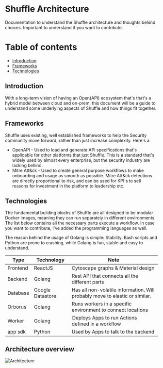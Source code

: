 # Shuffle Architecture
Documentation to understand the Shuffle architecture and thoughts behind choices. Important to understand if you want to contribute.

# Table of contents
* [Introduction](#introduction)
* [Frameworks](#frameworks)
* [Technologies](#technologies)

## Introduction
With a long-term vision of having an Open(API) ecosystem that's that's a hybrid model between cloud and on-prem, this document will be a guide to understand some underlying aspects of Shuffle and how things fit together. 

## Frameworks
Shuffle uses existing, well established frameworks to help the Security community move forward, rather than just increase complexity. Here's a

* OpenAPI - Used to load and generate API specifications that's applicable for other platforms that just Shuffle. This is a standard that's widely used by almost every enterprise, but the security industry are lacking behind.
* Mitre Att&ck - Used to create general purpose workflows to make onboarding and usage as smooth as possible. Mitre Att&ck detections are directly proportional to risk, and can be used for KPI's to sell reasons for investment in the platform to leadership etc.

## Technologies
The fundamental building blocks of Shuffle are all designed to be modular Docker images, meaning they can run separately in different environments. The list below contains all the necessary parts execute a workflow. In case you want to contribute, I've added the programming languages as well.

The reason behind the usage of Golang is simple: Stability. Bash scripts and Python are prone to crashing, while Golang is fun, stable and easy to understand.

| Type | Technology | Note |
| ---- | ---------- | ---- |
| Frontend | ReactJS | Cytoscape graphs & Material design |
| Backend  | Golang | Rest API that connects all the different parts |
| Database | Google Datastore | Has all non-volatile information. Will probably move to elastic or similar. |
| Orborus  | Golang | Runs workers in a specific environment to connect locations |
| Worker   | Golang | Deploys Apps to run Actions defined in a workflow |
| app sdk  | Python | Used by Apps to talk to the backend |

## Architecture overview
![Architecture](https://github.com/frikky/shuffle-docs/blob/master/assets/shuffle_architecture.png?raw=true)
